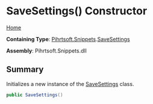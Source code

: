# SaveSettings\(\) Constructor

[Home](../../../../README.md#_top)

**Containing Type**: [Pihrtsoft.Snippets](../../README.md#_top)\.[SaveSettings](../README.md#_top)

**Assembly**: Pihrtsoft\.Snippets\.dll

## Summary

Initializes a new instance of the [SaveSettings](../README.md#_top) class\.

```csharp
public SaveSettings()
```

